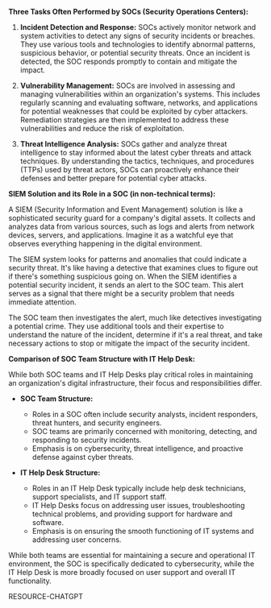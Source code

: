 **Three Tasks Often Performed by SOCs (Security Operations Centers):**

1. **Incident Detection and Response:** SOCs actively monitor network and system activities to detect any signs of security incidents or breaches. They use various tools and technologies to identify abnormal patterns, suspicious behavior, or potential security threats. Once an incident is detected, the SOC responds promptly to contain and mitigate the impact.

2. **Vulnerability Management:** SOCs are involved in assessing and managing vulnerabilities within an organization's systems. This includes regularly scanning and evaluating software, networks, and applications for potential weaknesses that could be exploited by cyber attackers. Remediation strategies are then implemented to address these vulnerabilities and reduce the risk of exploitation.

3. **Threat Intelligence Analysis:** SOCs gather and analyze threat intelligence to stay informed about the latest cyber threats and attack techniques. By understanding the tactics, techniques, and procedures (TTPs) used by threat actors, SOCs can proactively enhance their defenses and better prepare for potential cyber attacks.

**SIEM Solution and its Role in a SOC (in non-technical terms):**

A SIEM (Security Information and Event Management) solution is like a sophisticated security guard for a company's digital assets. It collects and analyzes data from various sources, such as logs and alerts from network devices, servers, and applications. Imagine it as a watchful eye that observes everything happening in the digital environment.

The SIEM system looks for patterns and anomalies that could indicate a security threat. It's like having a detective that examines clues to figure out if there's something suspicious going on. When the SIEM identifies a potential security incident, it sends an alert to the SOC team. This alert serves as a signal that there might be a security problem that needs immediate attention.

The SOC team then investigates the alert, much like detectives investigating a potential crime. They use additional tools and their expertise to understand the nature of the incident, determine if it's a real threat, and take necessary actions to stop or mitigate the impact of the security incident.

**Comparison of SOC Team Structure with IT Help Desk:**

While both SOC teams and IT Help Desks play critical roles in maintaining an organization's digital infrastructure, their focus and responsibilities differ.

- **SOC Team Structure:**
  - Roles in a SOC often include security analysts, incident responders, threat hunters, and security engineers.
  - SOC teams are primarily concerned with monitoring, detecting, and responding to security incidents.
  - Emphasis is on cybersecurity, threat intelligence, and proactive defense against cyber threats.

- **IT Help Desk Structure:**
  - Roles in an IT Help Desk typically include help desk technicians, support specialists, and IT support staff.
  - IT Help Desks focus on addressing user issues, troubleshooting technical problems, and providing support for hardware and software.
  - Emphasis is on ensuring the smooth functioning of IT systems and addressing user concerns.

While both teams are essential for maintaining a secure and operational IT environment, the SOC is specifically dedicated to cybersecurity, while the IT Help Desk is more broadly focused on user support and overall IT functionality.


 RESOURCE-CHATGPT 
